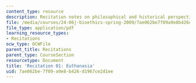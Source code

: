 ```yaml
---
content_type: resource
description: Recitation notes on philosophical and historical perspectives on euthanasia.
file: /media/courses/24-06j-bioethics-spring-2009/7ae062be7f09a9e8b426d1967ce2d1ee_MIT24_06Js09_rec01.pdf
file_type: application/pdf
learning_resource_types:
- Recitations
ocw_type: OCWFile
parent_title: Recitations
parent_type: CourseSection
resourcetype: Document
title: 'Recitation 01: Euthanasia'
uid: 7ae062be-7f09-a9e8-b426-d1967ce2d1ee
---
```


